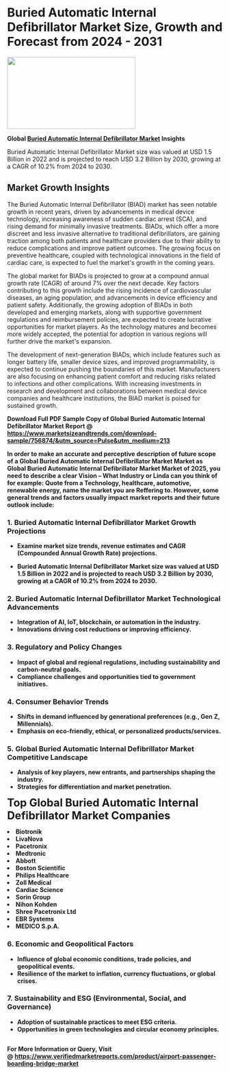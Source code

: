 <H1>Buried Automatic Internal Defibrillator Market Size, Growth and Forecast from 2024 - 2031</H1><img class="aligncenter size-medium wp-image-584254" src="https://thirdeyenews.in/wp-content/uploads/2024/09/Global-Market-Research-300x168.jpeg" alt="" width="300" height="168" /><p><strong>Global&nbsp;<a href="https://www.marketsizeandtrends.com/download-sample/756874/&amp;utm_source=Pulse&amp;utm_medium=213">Buried Automatic Internal Defibrillator Market</a> Insights</strong></p><p>Buried Automatic Internal Defibrillator Market size was valued at USD 1.5 Billion in 2022 and is projected to reach USD 3.2 Billion by 2030, growing at a CAGR of 10.2% from 2024 to 2030.</p><p><h2>Market Growth Insights</h2> <p>The Buried Automatic Internal Defibrillator (BIAD) market has seen notable growth in recent years, driven by advancements in medical device technology, increasing awareness of sudden cardiac arrest (SCA), and rising demand for minimally invasive treatments. BIADs, which offer a more discreet and less invasive alternative to traditional defibrillators, are gaining traction among both patients and healthcare providers due to their ability to reduce complications and improve patient outcomes. The growing focus on preventive healthcare, coupled with technological innovations in the field of cardiac care, is expected to fuel the market's growth in the coming years.</p> <p><strong></strong></p> <p>The global market for BIADs is projected to grow at a compound annual growth rate (CAGR) of around 7% over the next decade. Key factors contributing to this growth include the rising incidence of cardiovascular diseases, an aging population, and advancements in device efficiency and patient safety. Additionally, the growing adoption of BIADs in both developed and emerging markets, along with supportive government regulations and reimbursement policies, are expected to create lucrative opportunities for market players. As the technology matures and becomes more widely accepted, the potential for adoption in various regions will further drive the market's expansion.</p> <p>The development of next-generation BIADs, which include features such as longer battery life, smaller device sizes, and improved programmability, is expected to continue pushing the boundaries of this market. Manufacturers are also focusing on enhancing patient comfort and reducing risks related to infections and other complications. With increasing investments in research and development and collaborations between medical device companies and healthcare institutions, the BIAD market is poised for sustained growth.</p> <p><strong></p><p><span class=""><strong>Download Full PDF Sample Copy of Global Buried Automatic Internal Defibrillator Market Report</strong> @ <a href="https://www.marketsizeandtrends.com/download-sample/756874/&amp;utm_source=Pulse&amp;utm_medium=213" target="_blank">https://www.marketsizeandtrends.com/download-sample/756874/&amp;utm_source=Pulse&amp;utm_medium=213</a></span></p><p>In order to make an accurate and perceptive description of future scope of a Global&nbsp;Buried Automatic Internal Defibrillator Market Market as Global&nbsp;Buried Automatic Internal Defibrillator Market Market of 2025, you need to describe a clear Vision &ndash; What Industry or Linda can you think of for example: Quote from a Technology, healthcare, automotive, renewable energy, name the market you are Reffering to. However, some general trends and factors usually impact market reports and their future outlook include:</p><h3>1.&nbsp;<strong>Buried Automatic Internal Defibrillator Market Growth Projections</strong></h3><ul><li>Examine market size trends, revenue estimates and CAGR (Compounded Annual Growth Rate) projections.</li><li><p>Buried Automatic Internal Defibrillator Market size was valued at USD 1.5 Billion in 2022 and is projected to reach USD 3.2 Billion by 2030, growing at a CAGR of 10.2% from 2024 to 2030.</p></li></ul><h3>2.&nbsp;<strong>Buried Automatic Internal Defibrillator Market Technological Advancements</strong></h3><ul><li>Integration of AI, IoT, blockchain, or automation in the industry.</li><li>Innovations driving cost reductions or improving efficiency.</li></ul><h3>3.&nbsp;<strong>Regulatory and Policy Changes</strong></h3><ul><li>Impact of global and regional regulations, including sustainability and carbon-neutral goals.</li><li>Compliance challenges and opportunities tied to government initiatives.</li></ul><h3>4.&nbsp;<strong>Consumer Behavior Trends</strong></h3><ul><li>Shifts in demand influenced by generational preferences (e.g., Gen Z, Millennials).</li><li>Emphasis on eco-friendly, ethical, or personalized products/services.</li></ul><h3>5.&nbsp;<strong>Global Buried Automatic Internal Defibrillator Market Competitive Landscape</strong></h3><ul><li>Analysis of key players, new entrants, and partnerships shaping the industry.</li><li>Strategies for differentiation and market penetration.</li></ul><p data-pm-slice="1 1 []"><span style="color: inherit; font-family: inherit; font-size: 25px;">Top Global Buried Automatic Internal Defibrillator Market Companies</span></p><div class="" data-test-id=""><p><li>Biotronik</li><li> LivaNova</li><li> Pacetronix</li><li> Medtronic</li><li> Abbott</li><li> Boston Scientific</li><li> Philips Healthcare</li><li> Zoll Medical</li><li> Cardiac Science</li><li> Sorin Group</li><li> Nihon Kohden</li><li> Shree Pacetronix Ltd</li><li> EBR Systems</li><li> MEDICO S.p.A.</li></p></div><h3>6.&nbsp;<strong>Economic and Geopolitical Factors</strong></h3><ul><li>Influence of global economic conditions, trade policies, and geopolitical events.</li><li>Resilience of the market to inflation, currency fluctuations, or global crises.</li></ul><h3>7.&nbsp;<strong>Sustainability and ESG (Environmental, Social, and Governance)</strong></h3><ul><li>Adoption of sustainable practices to meet ESG criteria.</li><li>Opportunities in green technologies and circular economy principles.</li></ul><h2><strong style="font-size: 14px;">For More Information or Query, Visit @&nbsp;</strong><a style="background-color: #ffffff; font-size: 14px;" href="https://www.marketsizeandtrends.com/report/buried-automatic-internal-defibrillator-market/" target="_blank">https://www.verifiedmarketreports.com/product/airport-passenger-boarding-bridge-market</a></h2>
